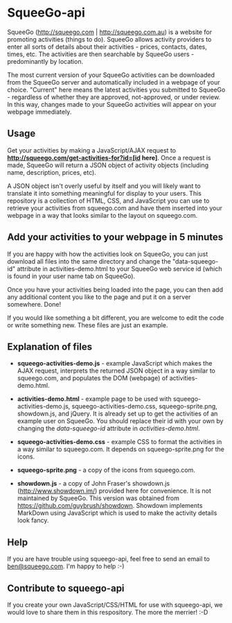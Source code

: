 SqueeGo-api
=====================

SqueeGo (http://squeego.com | http://squeego.com.au) is a website for promoting activities (things to do). SqueeGo allows activity providers to enter all sorts of details about their activities - prices, contacts, dates, times, etc. The activities are then searchable by SqueeGo users - predominantly by location.

The most current version of your SqueeGo activities can be downloaded from the SqueeGo server and automatically included in a webpage of your choice. "Current" here means the latest activities you submitted to SqueeGo - regardless of whether they are approved, not-approved, or under review. In this way, changes made to your SqueeGo activities will appear on your webpage immediately.

## Usage ##

Get your activities by making a JavaScript/AJAX request to __http://squeego.com/get-activities-for?id=[id here]__. Once a request is made, SqueeGo will return a JSON object of activity objects (including name, description, prices, etc). 

A JSON object isn't overly useful by itself and you will likely want to translate it into something meaningful for display to your users. This repository is a collection of HTML, CSS, and JavaScript you can use to retrieve your activities from squeego.com and have them inserted into your webpage in a way that looks similar to the layout on squeego.com.

## Add your activities to your webpage in 5 minutes ##
If you are happy with how the activities look on SqueeGo, you can just download all files into the same directory and change the "data-squeego-id" attribute in activities-demo.html to your SqueeGo web service id (which is found in your user name tab on SqueeGo). 

Once you have your activities being loaded into the page, you can then add any additional content you like to the page and put it on a server somewhere. Done!

If you would like something a bit different, you are welcome to edit the code or write something new. These files are just an example.

## Explanation of files ##

* __squeego-activities-demo.js__ - example JavaScript which makes the AJAX request, interprets the returned JSON object in a way similar to squeego.com, and populates the DOM (webpage) of activities-demo.html.

* __activities-demo.html__ - example page to be used with squeego-activities-demo.js, squeego-activities-demo.css, squeego-sprite.png, showdown.js, and jQuery. It is already set up to get the activities of an example user on SqueeGo. You should replace their id with your own by changing the _data-squeego-id_ attribute in _activities-demo.html_.

* __squeego-activities-demo.css__ - example CSS to format the activities in a way similar to squeego.com. It depends on squeego-sprite.png for the icons.

* __squeego-sprite.png__ - a copy of the icons from squeego.com.

* __showdown.js__ - a copy of John Fraser's showdown.js (http://www.showdown.im/) provided here for convenience. It is not maintained by SqueeGo. This version was obtained from https://github.com/guybrush/showdown. Showdown implements MarkDown using JavaScript which is used to make the activity details look fancy.

## Help ##

If you are have trouble using squeego-api, feel free to send an email to ben@squeego.com. I'm happy to help :-)

## Contribute to squeego-api ##

If you create your own JavaScript/CSS/HTML for use with squeego-api, we would love to share them in this respository. The more the merrier! :-D
